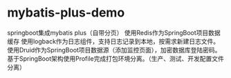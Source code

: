 # mybatis-plus-demo
springboot集成mybatis plus（自带分页）
使用Redis作为SpringBoot项目数据缓存
使用logback作为日志组件，支持日志记录到本地，按需求新建日志文件。
使用Druid作为SpringBoot项目数据源（添加监控页面），加密数据库登陆密码。
基于SpringBoot架构使用Profile完成打包环境分离。（生产、测试、开发配置文件分离）

